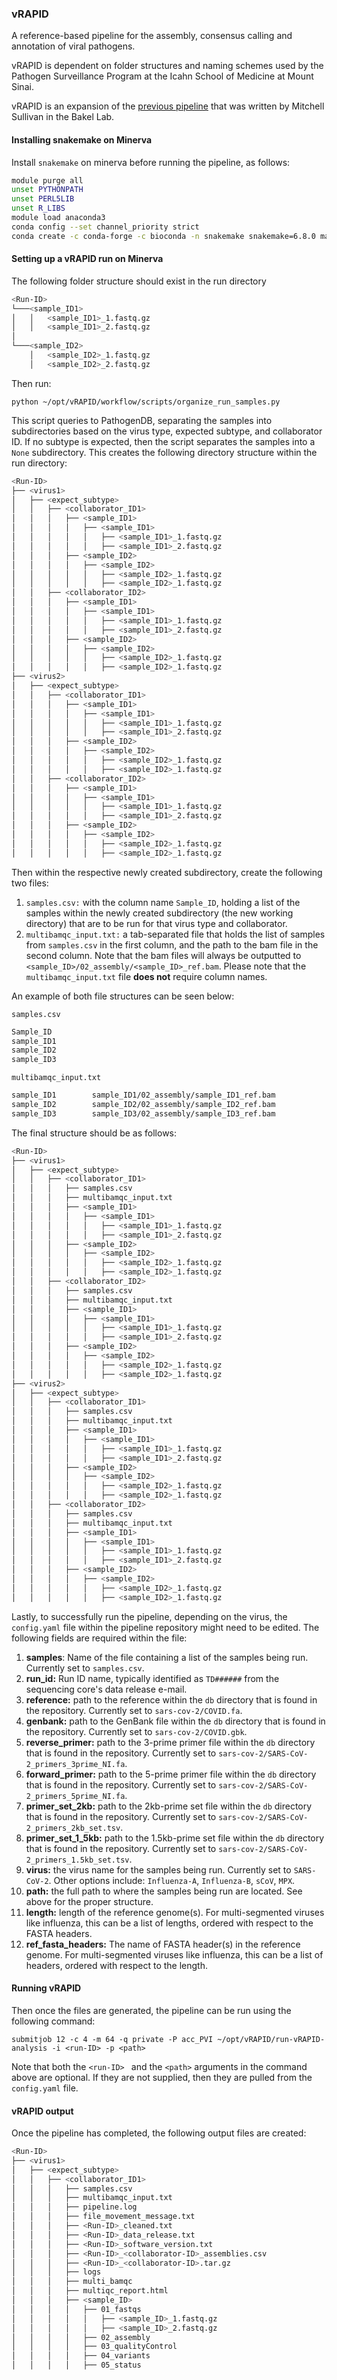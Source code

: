 ### vRAPID

A reference-based pipeline for the assembly, consensus calling and annotation of viral pathogens.

vRAPID is dependent on folder structures and naming schemes used by the Pathogen Surveillance Program at the Icahn School of Medicine at Mount Sinai.

vRAPID is an expansion of the [previous pipeline](https://github.com/mjsull/COVID_pipe) that was written by Mitchell Sullivan in the Bakel Lab. 

#### Installing snakemake on Minerva

Install `snakemake` on minerva before running the pipeline, as follows:

```bash
module purge all
unset PYTHONPATH
unset PERL5LIB
unset R_LIBS
module load anaconda3
conda config --set channel_priority strict
conda create -c conda-forge -c bioconda -n snakemake snakemake=6.8.0 mamba=0.24 tabulate=0.8
```

#### Setting up a vRAPID run on Minerva

The following folder structure should exist in the run directory

```bash
<Run-ID>
└───<sample_ID1>
│   │   <sample_ID1>_1.fastq.gz
│   │   <sample_ID1>_2.fastq.gz
│
└───<sample_ID2>
    │   <sample_ID2>_1.fastq.gz
    │   <sample_ID2>_2.fastq.gz
```

Then run:

`python ~/opt/vRAPID/workflow/scripts/organize_run_samples.py`

This script queries to PathogenDB, separating the samples into subdirectories based on the virus type, expected subtype, and collaborator ID. If no subtype is expected, then the script separates the samples into a `None` subdirectory. This creates the following directory structure within the run directory:

```bash
<Run-ID>
├── <virus1>
│   ├── <expect_subtype>
│   │   ├── <collaborator_ID1>
│   │	│	├── <sample_ID1>
│   │	│	│   ├── <sample_ID1>
│   │	│	│   │	├── <sample_ID1>_1.fastq.gz
│   │	│	│   │	├── <sample_ID1>_2.fastq.gz
│   │	│	├── <sample_ID2>
│   │	│	│   ├── <sample_ID2>
│   │	│	│   │	├── <sample_ID2>_1.fastq.gz
│   │	│	│   │	├── <sample_ID2>_1.fastq.gz
│   │   ├── <collaborator_ID2>
│   │	│	├── <sample_ID1>
│   │	│	│   ├── <sample_ID1>
│   │	│	│   │	├── <sample_ID1>_1.fastq.gz
│   │	│	│   │	├── <sample_ID1>_2.fastq.gz
│   │	│	├── <sample_ID2>
│   │	│	│   ├── <sample_ID2>
│   │	│	│   │	├── <sample_ID2>_1.fastq.gz
│   │	│	│   │	├── <sample_ID2>_1.fastq.gz
├── <virus2>
│   ├── <expect_subtype>
│   │   ├── <collaborator_ID1>
│   │	│	├── <sample_ID1>
│   │	│	│   ├── <sample_ID1>
│   │	│	│   │	├── <sample_ID1>_1.fastq.gz
│   │	│	│   │	├── <sample_ID1>_2.fastq.gz
│   │	│	├── <sample_ID2>
│   │	│	│   ├── <sample_ID2>
│   │	│	│   │	├── <sample_ID2>_1.fastq.gz
│   │	│	│   │	├── <sample_ID2>_1.fastq.gz
│   │   ├── <collaborator_ID2>
│   │	│	├── <sample_ID1>
│   │	│	│   ├── <sample_ID1>
│   │	│	│   │	├── <sample_ID1>_1.fastq.gz
│   │	│	│   │	├── <sample_ID1>_2.fastq.gz
│   │	│	├── <sample_ID2>
│   │	│	│   ├── <sample_ID2>
│   │	│	│   │	├── <sample_ID2>_1.fastq.gz
│   │	│	│   │	├── <sample_ID2>_1.fastq.gz

```

Then within the respective newly created subdirectory, create the following two files:

1. `samples.csv:` with the column name `Sample_ID`, holding a list of the samples within the newly created subdirectory (the new working directory) that are to be run for that virus type and collaborator.
2. `multibamqc_input.txt:` a tab-separated file that holds the list of samples from `samples.csv` in the first column, and the path to the bam file in the second column. Note that the bam files will always be outputted to `<sample_ID>/02_assembly/<sample_ID>_ref.bam`. Please note that the `multibamqc_input.txt` file **does not** require column names.

An example of both file structures can be seen below:

`samples.csv`

```bash
Sample_ID
sample_ID1
sample_ID2
sample_ID3
```

`multibamqc_input.txt`

```bash
sample_ID1        sample_ID1/02_assembly/sample_ID1_ref.bam
sample_ID2        sample_ID2/02_assembly/sample_ID2_ref.bam
sample_ID3        sample_ID3/02_assembly/sample_ID3_ref.bam
```

The final structure should be as follows:

```bash
<Run-ID>
├── <virus1>
│   ├── <expect_subtype>
│   │   ├── <collaborator_ID1>
│   │	│	├── samples.csv
│   │	│	├── multibamqc_input.txt
│   │	│	├── <sample_ID1>
│   │	│	│   ├── <sample_ID1>
│   │	│	│   │	├── <sample_ID1>_1.fastq.gz
│   │	│	│   │	├── <sample_ID1>_2.fastq.gz
│   │	│	├── <sample_ID2>
│   │	│	│   ├── <sample_ID2>
│   │	│	│   │	├── <sample_ID2>_1.fastq.gz
│   │	│	│   │	├── <sample_ID2>_1.fastq.gz
│   │   ├── <collaborator_ID2>
│   │	│	├── samples.csv
│   │	│	├── multibamqc_input.txt
│   │	│	├── <sample_ID1>
│   │	│	│   ├── <sample_ID1>
│   │	│	│   │	├── <sample_ID1>_1.fastq.gz
│   │	│	│   │	├── <sample_ID1>_2.fastq.gz
│   │	│	├── <sample_ID2>
│   │	│	│   ├── <sample_ID2>
│   │	│	│   │	├── <sample_ID2>_1.fastq.gz
│   │	│	│   │	├── <sample_ID2>_1.fastq.gz
├── <virus2>
│   ├── <expect_subtype>
│   │   ├── <collaborator_ID1>
│   │	│	├── samples.csv
│   │	│	├── multibamqc_input.txt
│   │	│	├── <sample_ID1>
│   │	│	│   ├── <sample_ID1>
│   │	│	│   │	├── <sample_ID1>_1.fastq.gz
│   │	│	│   │	├── <sample_ID1>_2.fastq.gz
│   │	│	├── <sample_ID2>
│   │	│	│   ├── <sample_ID2>
│   │	│	│   │	├── <sample_ID2>_1.fastq.gz
│   │	│	│   │	├── <sample_ID2>_1.fastq.gz
│   │   ├── <collaborator_ID2>
│   │	│	├── samples.csv
│   │	│	├── multibamqc_input.txt
│   │	│	├── <sample_ID1>
│   │	│	│   ├── <sample_ID1>
│   │	│	│   │	├── <sample_ID1>_1.fastq.gz
│   │	│	│   │	├── <sample_ID1>_2.fastq.gz
│   │	│	├── <sample_ID2>
│   │	│	│   ├── <sample_ID2>
│   │	│	│   │	├── <sample_ID2>_1.fastq.gz
│   │	│	│   │	├── <sample_ID2>_1.fastq.gz
```

Lastly, to successfully run the pipeline, depending on the virus, the `config.yaml` file within the pipeline repository might need to be edited. The following fields are required within the file:

1. **samples**: Name of the file containing a list of the samples being run. Currently set to `samples.csv`.
2. **run_id:** Run ID name, typically identified as `TD######` from the sequencing core's data release e-mail.
3. **reference:** path to the reference within the `db` directory that is found in the repository. Currently set to `sars-cov-2/COVID.fa`.
4. **genbank:** path to the GenBank file within the `db` directory that is found in the repository. Currently set to `sars-cov-2/COVID.gbk`.
5. **reverse_primer:** path to the 3-prime primer file within the `db` directory that is found in the repository. Currently set to `sars-cov-2/SARS-CoV-2_primers_3prime_NI.fa`.
6. **forward_primer:** path to the 5-prime primer file within the `db` directory that is found in the repository. Currently set to `sars-cov-2/SARS-CoV-2_primers_5prime_NI.fa`.
7. **primer_set_2kb:**  path to the 2kb-prime set file within the `db` directory that is found in the repository. Currently set to `sars-cov-2/SARS-CoV-2_primers_2kb_set.tsv`.
8. **primer_set_1_5kb:**  path to the 1.5kb-prime set file within the `db` directory that is found in the repository. Currently set to `sars-cov-2/SARS-CoV-2_primers_1.5kb_set.tsv`.
9. **virus:** the virus name for the samples being run. Currently set to `SARS-CoV-2`. Other options include: `Influenza-A`, `Influenza-B`, `sCoV`, `MPX`.
10. **path:** the full path to where the samples being run are located. See above for the proper structure.
11. **length:** length of the reference genome(s). For multi-segmented viruses like influenza, this can be a list of lengths, ordered with respect to the FASTA headers.
12. **ref_fasta_headers:** The name of FASTA header(s) in the reference genome. For multi-segmented viruses like influenza, this can be a list of headers, ordered with respect to the length.

#### Running vRAPID

Then once the files are generated, the pipeline can be run using the following command:

`submitjob 12 -c 4 -m 64 -q private -P acc_PVI ~/opt/vRAPID/run-vRAPID-analysis -i <run-ID> -p <path>`

Note that both the `<run-ID> ` and the `<path>` arguments in the command above are optional. If they are not supplied, then they are pulled from the `config.yaml` file.

#### vRAPID output

Once the pipeline has completed, the following output files are created:

```bash
<Run-ID>
├── <virus1>
│   ├── <expect_subtype>
│   │   ├── <collaborator_ID1>
│   │	│	├── samples.csv
│   │	│	├── multibamqc_input.txt
│   │	│	├── pipeline.log
│   │	│	├── file_movement_message.txt
│   │	│	├── <Run-ID>_cleaned.txt
│   │	│	├── <Run-ID>_data_release.txt
│   │	│	├── <Run-ID>_software_version.txt
│   │	│	├── <Run-ID>_<collaborator-ID>_assemblies.csv
│   │	│	├── <Run-ID>_<collaborator-ID>.tar.gz
│   │	│	├── logs
│   │	│	├── multi_bamqc
│   │	│	├── multiqc_report.html
│   │	│	├── <sample_ID>
│   │	│	│	├── 01_fastqs
│   │	│	│	│	├── <sample_ID>_1.fastq.gz
│   │	│	│	│	├── <sample_ID>_2.fastq.gz
│   │	│	│	├── 02_assembly
│   │	│	│	├── 03_qualityControl
│   │	│	│	├── 04_variants
│   │	│	│	├── 05_status
```

